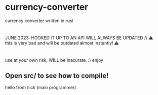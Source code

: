 # currency-converter
currency converter written in rust
#
JUNE 2023: HOOKED IT UP TO AN API WILL ALWAYS BE UPDATED 
// 
⚠ this is very bad and will be outdated almost instantly! ⚠
#
use at your own risk, WILL be inacurate. :) 
enjoy 

## Open src/ to see how to compile!

hello from nick (main programmer)
